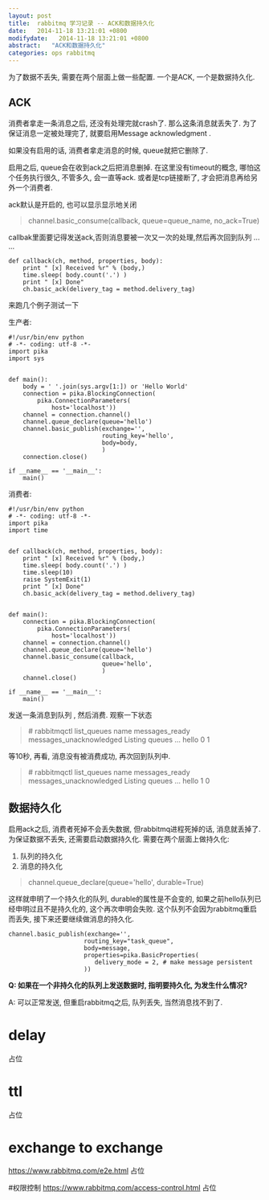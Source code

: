 ```yaml
---
layout: post
title:  rabbitmq 学习记录 -- ACK和数据持久化
date:   2014-11-18 13:21:01 +0800
modifydate:   2014-11-18 13:21:01 +0800
abstract:   "ACK和数据持久化"
categories: ops rabbitmq
---
```

为了数据不丢失, 需要在两个层面上做一些配置. 一个是ACK, 一个是数据持久化.

## ACK

消费者拿走一条消息之后, 还没有处理完就crash了. 那么这条消息就丢失了. 为了保证消息一定被处理完了, 就要启用Message acknowledgment .

如果没有启用的话, 消费者拿走消息的时候, queue就把它删除了.

启用之后, queue会在收到ack之后把消息删掉. 在这里没有timeout的概念, 哪怕这个任务执行很久, 不管多久, 会一直等ack. 或者是tcp链接断了, 才会把消息再给另外一个消费者.

ack默认是开启的, 也可以显示显示地关闭
> channel.basic_consume(callback, queue=queue_name, no_ack=True) 


callbak里面要记得发送ack,否则消息要被一次又一次的处理,然后再次回到队列 ... ...

    def callback(ch, method, properties, body):
        print " [x] Received %r" % (body,)
        time.sleep( body.count('.') )
        print " [x] Done"
        ch.basic_ack(delivery_tag = method.delivery_tag)

来跑几个例子测试一下

生产者:

    #!/usr/bin/env python
    # -*- coding: utf-8 -*-
    import pika
    import sys


    def main():
        body = ' '.join(sys.argv[1:]) or 'Hello World'
        connection = pika.BlockingConnection(
            pika.ConnectionParameters(
                host='localhost'))
        channel = connection.channel()
        channel.queue_declare(queue='hello')
        channel.basic_publish(exchange='',
                              routing_key='hello',
                              body=body,
                              )
        connection.close()

    if __name__ == '__main__':
        main()


消费者:

    #!/usr/bin/env python
    # -*- coding: utf-8 -*-
    import pika
    import time


    def callback(ch, method, properties, body):
        print " [x] Received %r" % (body,)
        time.sleep( body.count('.') )
        time.sleep(10)
        raise SystemExit(1)
        print " [x] Done"
        ch.basic_ack(delivery_tag = method.delivery_tag)


    def main():
        connection = pika.BlockingConnection(
            pika.ConnectionParameters(
                host='localhost'))
        channel = connection.channel()
        channel.queue_declare(queue='hello')
        channel.basic_consume(callback,
                              queue='hello',
                              )
        channel.close()

    if __name__ == '__main__':
        main()

发送一条消息到队列 , 然后消费. 观察一下状态 

> \# rabbitmqctl list_queues name messages_ready messages_unacknowledged
> Listing queues ...
> hello	0	1

等10秒, 再看, 消息没有被消费成功, 再次回到队列中.

> \# rabbitmqctl list_queues name messages_ready messages_unacknowledged
> Listing queues ...
> hello	1	0

## 数据持久化
启用ack之后, 消费者死掉不会丢失数据, 但rabbitmq进程死掉的话, 消息就丢掉了. 为保证数据不丢失, 还需要启动数据持久化.
需要在两个层面上做持久化:
1. 队列的持久化
2. 消息的持久化

> channel.queue_declare(queue='hello', durable=True)
  
这样就申明了一个持久化的队列, durable的属性是不会变的, 如果之前hello队列已经申明过且不是持久化的, 这个再次申明会失败.
这个队列不会因为rabbitmq重启而丢失, 接下来还要继续做消息的持久化.

    channel.basic_publish(exchange='',
                         routing_key="task_queue",
                         body=message,
                         properties=pika.BasicProperties(
                            delivery_mode = 2, # make message persistent
                         ))

**Q: 如果在一个非持久化的队列上发送数据时, 指明要持久化, 为发生什么情况?**

A:  可以正常发送, 但重启rabbitmq之后, 队列丢失, 当然消息找不到了.

# delay
占位

# ttl
占位

# exchange to exchange
https://www.rabbitmq.com/e2e.html
占位


#权限控制
https://www.rabbitmq.com/access-control.html
占位
